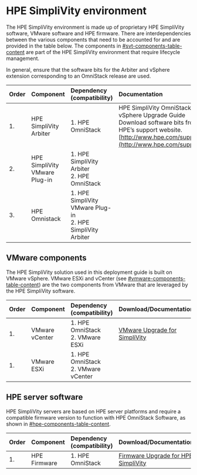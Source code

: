 # HPE SimpliVity environment

The HPE SimpliVity environment is made up of proprietary HPE SimpliVity software, VMware software and HPE firmware. There are interdependencies between the various components that need to be accounted for and are provided in the table below. The components in [\#svt-components-table-content](#svt-components-table-content) are part of the HPE SimpliVity environment that require lifecycle management.

In general, ensure that the software bits for the Arbiter and vSphere extension corresponding to an OmniStack release are used.

|Order|Component|Dependency \(compatibility\)|Documentation|
|:----|:--------|:---------------------------|:---------------------|
|1.|HPE SimpliVity Arbiter|1. HPE OmniStack|HPE SimpliVity OmniStack for vSphere Upgrade Guide Download software bits from HPE’s support website.  [http://www.hpe.com/support](http://www.hpe.com/support)  |
|2.|HPE SimpliVity VMware Plug-in|1. HPE SimpliVity Arbiter<br> 2. HPE OmniStack |
|3.|HPE Omnistack|1. HPE SimpliVity VMware Plug-in<br> 2. HPE SimpliVity Arbiter |

## VMware components

The HPE SimpliVity solution used in this deployment guide is built on VMware vSphere. VMware ESXi and vCenter \(see [\#vmware-components-table-content](#vmware-components-table-content)\) are the two components from VMware that are leveraged by the HPE SimpliVity software.

|Order|Component|Dependency \(compatibility\)|Download/Documentation|
|:----|:--------|:---------------------------|:---------------------|
|1.|VMware vCenter|1. HPE OmniStack<br>2. VMware ESXi|[VMware Upgrade for SimpliVity](https://support.hpe.com/hpsc/doc/public/display?sp4ts.oid=1010292248&docLocale=en_US&docId=emr_na-a00028056en_us) |
|1.|VMware ESXi|1. HPE OmniStack<br>2. VMware vCenter |

## HPE server software

HPE SimpliVity servers are based on HPE server platforms and require a compatible firmware version to function with HPE OmniStack Software, as shown in [\#hpe-components-table-content](#hpe-components-table-content).

|Order|Component|Dependency \(compatibility\)|Download/Documentation|
|:----|:--------|:---------------------------|:---------------------|
|1.|HPE Firmware|1. HPE OmniStack|[Firmware Upgrade for HPE SimpliVity](https://support.hpe.com/hpesc/public/home/result?qt=HPE+SimpliVity+380) |
